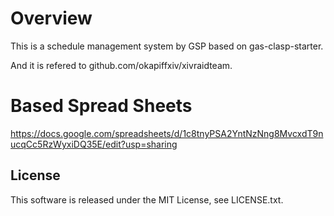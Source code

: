 # Overview
This is a schedule management system by GSP based on gas-clasp-starter.

And it is refered to github.com/okapiffxiv/xivraidteam.

# Based Spread Sheets
https://docs.google.com/spreadsheets/d/1c8tnyPSA2YntNzNng8MvcxdT9nucqCc5RzWyxiDQ35E/edit?usp=sharing

## License
This software is released under the MIT License, see LICENSE.txt.
